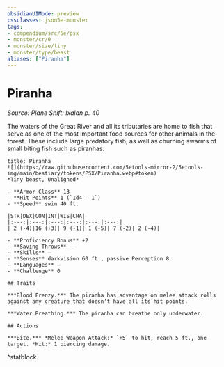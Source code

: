 ```yaml
---
obsidianUIMode: preview
cssclasses: json5e-monster
tags:
- compendium/src/5e/psx
- monster/cr/0
- monster/size/tiny
- monster/type/beast
aliases: ["Piranha"]
---
```

# Piranha
*Source: Plane Shift: Ixalan p. 40*  

The waters of the Great River and all its tributaries are home to fish that serve as one of the most important food sources for other animals in the forest. These include large predatory fish, as well as churning swarms of small biting fish such as piranhas.

```ad-statblock
title: Piranha
![](https://raw.githubusercontent.com/5etools-mirror-2/5etools-img/main/bestiary/tokens/PSX/Piranha.webp#token)
*Tiny beast, Unaligned*

- **Armor Class** 13
- **Hit Points** 1 (`1d4 - 1`)
- **Speed** swim 40 ft.

|STR|DEX|CON|INT|WIS|CHA|
|:---:|:---:|:---:|:---:|:---:|:---:|
| 2 (-4)|16 (+3)| 9 (-1)| 1 (-5)| 7 (-2)| 2 (-4)|

- **Proficiency Bonus** +2
- **Saving Throws** ⏤
- **Skills** ⏤
- **Senses** darkvision 60 ft., passive Perception 8
- **Languages** —
- **Challenge** 0

## Traits

***Blood Frenzy.*** The piranha has advantage on melee attack rolls against any creature that doesn't have all its hit points.

***Water Breathing.*** The piranha can breathe only underwater.

## Actions

***Bite.*** *Melee Weapon Attack:* `+5` to hit, reach 5 ft., one target. *Hit:* 1 piercing damage.
```
^statblock